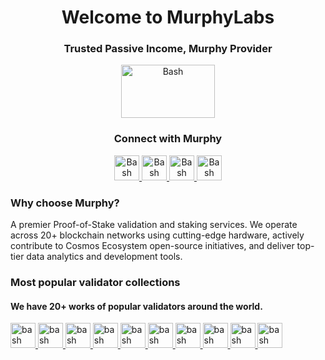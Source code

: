 <h1 align="center">Welcome to MurphyLabs</h1>
<h3 align="center">Trusted Passive Income, Murphy Provider</h3>
<p align="center">
<a  href="hhttps://x.com/murphy_node" target="_blank">
    <img src="https://pbs.twimg.com/profile_images/1765106587629502464/MosAN_Zv_400x400.jpg" alt="Bash" width="150" height="85">
</a> 
</p>
<h3 align="center">Connect with Murphy</h3>
<p align="center">
  <a href="hhttps://x.com/murphy_node" target="_blank">
    <img src="https://upload.wikimedia.org/wikipedia/commons/b/b7/X_logo.jpg" alt="Bash" width="40" height="40">
    <a>   </a>
  </a>  
  <a href="https://t.me/MurphyNodeRunner" target="_blank">
    <img src="https://upload.wikimedia.org/wikipedia/commons/8/83/Telegram_2019_Logo.svg" alt="Bash" width="40" height="40">
    <a>   </a>
  </a> 
  <a href="https://www.youtube.com/@MurphyNode_Youtube1" target="_blank">
    <img src="https://upload.wikimedia.org/wikipedia/commons/e/e7/YouTube_social_white_squircle_%282024%29.svg" alt="Bash" width="40" height="40">
    <a>   </a>
  </a> 
  <a href="https://murphynode.com/" target="_blank">
    <img src="https://ugc.production.linktr.ee/75178b00-c9cf-4da3-864b-c63a371415d0_copper-8989-1.jpeg?io=true&size=thumbnail-stack-v1_0" alt="Bash" width="40" height="40">
  </a> 
</p>

<h3 align="left">Why choose Murphy?</h3>
<p align="left">
A premier Proof-of-Stake validation and staking services. We operate across 20+ blockchain networks using cutting-edge hardware, actively contribute to Cosmos Ecosystem open-source initiatives, and deliver top-tier data analytics and development tools.
</p>

<h3 align="left">Most popular validator collections</h3>
<h4 align="left">We have 20+ works of popular validators around the world.</h4>
<p align="left"> <a href="https://aura.network/" target="_blank" rel="noreferrer"> <img src="https://s3.coinmarketcap.com/static-gravity/image/a2faa19b8981440f94b5b37d7ac1cab1.png" alt="bash" width="40" height="40"/> <a>   </a>
<a href="https://www.swisstronik.com/" target="_blank" rel="noreferrer"> <img src="https://docs.swisstronik.com/~gitbook/image?url=https%3A%2F%2F3739409932-files.gitbook.io%2F%7E%2Ffiles%2Fv0%2Fb%2Fgitbook-x-prod.appspot.com%2Fo%2Fspaces%252Fvh80ue5X9nMskPC6XjLd%252Ficon%252FX6bEA7vTEnVNw3yjK6pU%252F5.png%3Falt%3Dmedia%26token%3Db4b9c13a-8c48-4d33-a478-2aee52f45b8c&width=32&dpr=4&quality=100&sign=11e3afab&sv=2" alt="bash" width="40" height="40"/> </a><a>   </a>
<a href="https://selfchain.xyz/" target="_blank" rel="noreferrer"> <img src="https://s2.coinmarketcap.com/static/img/coins/64x64/32854.png" alt="bash" width="40" height="40"/> </a><a>   </a>
<a href="https://namada.net/" target="_blank" rel="noreferrer"> <img src="https://img.cryptorank.io/coins/namada1735040641320.png" alt="bash" width="40" height="40"/> </a><a>   </a>
<a href="https://0g.ai/" target="_blank" rel="noreferrer"> <img src="https://img.cryptorank.io/coins/0_g_labs1711467106027.png" alt="bash" width="40" height="40"/> </a><a>   </a>
<a href="https://dymension.xyz/" target="_blank" rel="noreferrer"> <img src="https://img.cryptorank.io/coins/dymension1707240686361.png" alt="bash" width="40" height="40"/> </a><a>   </a>
<a href="https://www.mantrachain.io/" target="_blank" rel="noreferrer"> <img src="https://img.cryptorank.io/coins/mantra1710835985212.png" alt="bash" width="40" height="40"/> </a><a>   </a>
<a href="https://wardenprotocol.org/" target="_blank" rel="noreferrer"> <img src="https://img.cryptorank.io/coins/warden_protocol1726495564214.png" alt="bash" width="40" height="40"/> </a><a>   </a>
<a href="https://side.one/" target="_blank" rel="noreferrer"> <img src="https://img.cryptorank.io/coins/side_protocol1732627863083.png" alt="bash" width="40" height="40"/> </a><a>   </a>
<a href="https://fiammalabs.io/" target="_blank" rel="noreferrer"> <img src="https://img.cryptorank.io/coins/fiamma1725967588056.png" alt="bash" width="40" height="40"/> </a></p>
